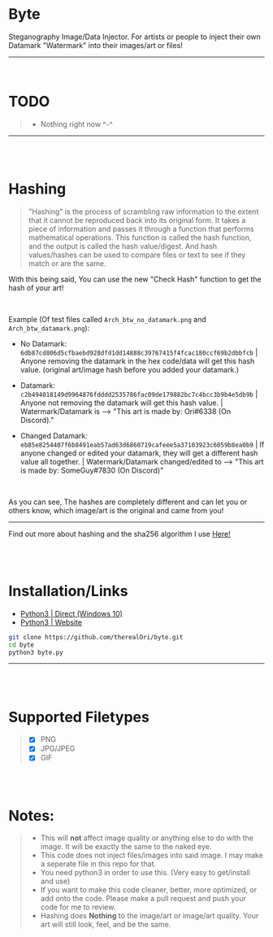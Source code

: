 # Byte
Steganography Image/Data Injector. For artists or people to inject their own Datamark "Watermark" into their images/art or files!
__ __
<br />

# TODO
> - Nothing right now ^-^
__ __

<br />
<br />

# Hashing
> "Hashing" is the process of scrambling raw information to the extent that it cannot be reproduced back into its original form. It takes a piece of information and passes it through a function that performs mathematical operations. This function is called the hash function, and the output is called the hash value/digest. And hash values/hashes can be used to compare files or text to see if they match or are the same.

With this being said, You can use the new "Check Hash" function to get the hash of your art!

 <br />

Example (Of test files called `Arch_btw_no_datamark.png` and `Arch_btw_datamark.png`):
 - No Datamark: `6db87cd806d5cfbaebd928dfd1dd14888c39767415f4fcac180ccf69b2dbbfcb` | Anyone removing the datamark in the hex code/data will get this hash value. (original art/image hash before you added your datamark.)
 
- Datamark: `c2b494018149d9964876fdddd2535786fac09de179882bc7c4bcc3b9b4e5db9b` | Anyone not removing the datamark will get this hash value. | Watermark/Datamark is --> "This art is made by: Ori#6338 (On Discord)."

- Changed Datamark: `eb85e8254407f6b8491eab57ad63d6860719cafeee5a37103923c6059b8ea0b9` | If anyone changed or edited your datamark, they will get a different hash value all together. | Watermark/Datamark changed/edited to --> "This art is made by: SomeGuy#7830 (On Discord)"

 <br />

As you can see, The hashes are completely different and can let you or others know, which image/art is the original and came from you!
__ __

Find out more about hashing and the sha256 algorithm I use [Here!](https://www.simplilearn.com/tutorials/cyber-security-tutorial/sha-256-algorithm)



<br />
<br />

# Installation/Links
- [Python3 | Direct (Windows 10)](https://www.python.org/ftp/python/3.10.0/python-3.10.0-amd64.exe)
- [Python3 | Website](https://www.python.org)

```bash
git clone https://github.com/therealOri/byte.git
cd byte
python3 byte.py
```
__ __

<br />
<br />

# Supported Filetypes
> - [x] PNG
> - [x] JPG/JPEG
> - [x] GIF

<br />
<br />

# Notes:
> - This will **not** affect image quality or anything else to do with the image. It will be exactly the same to the naked eye.
> - This code does not inject files/images into said image. I may make a seperate file in this repo for that.
> - You need python3 in order to use this. (Very easy to get/install and use)
> - If you want to make this code cleaner, better, more optimized, or add onto the code. Please make a pull request and push your code for me to review.
> - Hashing does **Nothing** to the image/art or image/art quality. Your art will still look, feel, and be the same.
